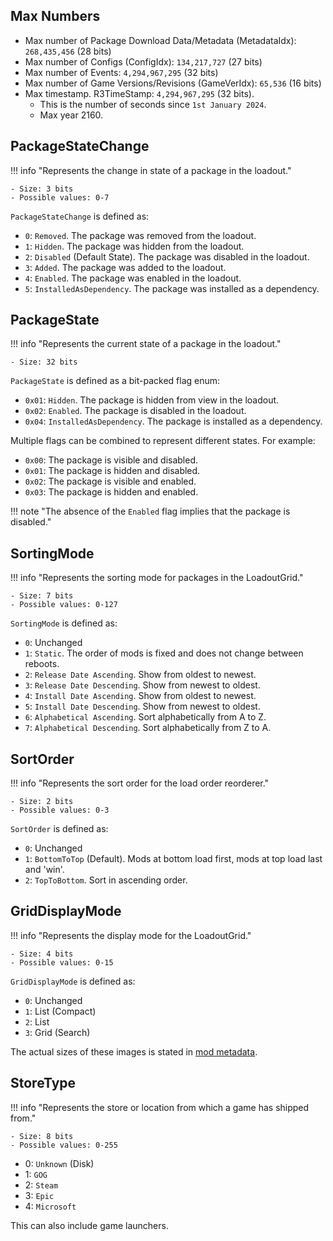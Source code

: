 ## Max Numbers

- Max number of Package Download Data/Metadata (MetadataIdx): `268,435,456` (28 bits)
- Max number of Configs (ConfigIdx): `134,217,727` (27 bits)
- Max number of Events: `4,294,967,295` (32 bits)
- Max number of Game Versions/Revisions (GameVerIdx): `65,536` (16 bits)
- Max timestamp. R3TimeStamp: `4,294,967,295` (32 bits).
    - This is the number of seconds since `1st January 2024`.
    - Max year 2160.

## PackageStateChange

!!! info "Represents the change in state of a package in the loadout."

    - Size: 3 bits
    - Possible values: 0-7

`PackageStateChange` is defined as:

- `0`: `Removed`. The package was removed from the loadout.
- `1`: `Hidden`. The package was hidden from the loadout.
- `2`: `Disabled` (Default State). The package was disabled in the loadout.
- `3`: `Added`. The package was added to the loadout.
- `4`: `Enabled`. The package was enabled in the loadout.
- `5`: `InstalledAsDependency`. The package was installed as a dependency.

## PackageState

!!! info "Represents the current state of a package in the loadout."

    - Size: 32 bits

`PackageState` is defined as a bit-packed flag enum:

- `0x01`: `Hidden`. The package is hidden from view in the loadout.
- `0x02`: `Enabled`. The package is disabled in the loadout.
- `0x04`: `InstalledAsDependency`. The package is installed as a dependency.

Multiple flags can be combined to represent different states.
For example:

- `0x00`: The package is visible and disabled.
- `0x01`: The package is hidden and disabled.
- `0x02`: The package is visible and enabled.
- `0x03`: The package is hidden and enabled.

!!! note "The absence of the `Enabled` flag implies that the package is disabled."

## SortingMode

!!! info "Represents the sorting mode for packages in the LoadoutGrid."

    - Size: 7 bits
    - Possible values: 0-127

`SortingMode` is defined as:

- `0`: Unchanged
- `1`: `Static`. The order of mods is fixed and does not change between reboots.
- `2`: `Release Date Ascending`. Show from oldest to newest.
- `3`: `Release Date Descending`. Show from newest to oldest.
- `4`: `Install Date Ascending`. Show from oldest to newest.
- `5`: `Install Date Descending`. Show from newest to oldest.
- `6`: `Alphabetical Ascending`. Sort alphabetically from A to Z.
- `7`: `Alphabetical Descending`. Sort alphabetically from Z to A.

## SortOrder

!!! info "Represents the sort order for the load order reorderer."

    - Size: 2 bits
    - Possible values: 0-3

`SortOrder` is defined as:

- `0`: Unchanged
- `1`: `BottomToTop` (Default). Mods at bottom load first, mods at top load last and 'win'.
- `2`: `TopToBottom`. Sort in ascending order.

## GridDisplayMode

!!! info "Represents the display mode for the LoadoutGrid."

    - Size: 4 bits
    - Possible values: 0-15

`GridDisplayMode` is defined as:

- `0`: Unchanged
- `1`: List (Compact)
- `2`: List
- `3`: Grid (Search)

The actual sizes of these images is stated in [mod metadata][mod-metadata].

## StoreType

!!! info "Represents the store or location from which a game has shipped from."

    - Size: 8 bits
    - Possible values: 0-255

- 0: `Unknown` (Disk)
- 1: `GOG`
- 2: `Steam`
- 3: `Epic`
- 4: `Microsoft`

This can also include game launchers.

[mod-metadata]: ../../../Packaging/Configurations/Mod-Metadata.md#icon-square